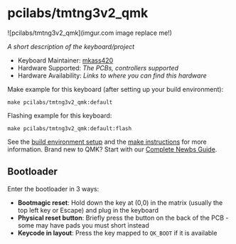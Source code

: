 # pcilabs/tmtng3v2_qmk

![pcilabs/tmtng3v2_qmk](imgur.com image replace me!)

*A short description of the keyboard/project*

* Keyboard Maintainer: [mkass420](https://github.com/mkass420)
* Hardware Supported: *The PCBs, controllers supported*
* Hardware Availability: *Links to where you can find this hardware*

Make example for this keyboard (after setting up your build environment):

    make pcilabs/tmtng3v2_qmk:default

Flashing example for this keyboard:

    make pcilabs/tmtng3v2_qmk:default:flash

See the [build environment setup](https://docs.qmk.fm/#/getting_started_build_tools) and the [make instructions](https://docs.qmk.fm/#/getting_started_make_guide) for more information. Brand new to QMK? Start with our [Complete Newbs Guide](https://docs.qmk.fm/#/newbs).

## Bootloader

Enter the bootloader in 3 ways:

* **Bootmagic reset**: Hold down the key at (0,0) in the matrix (usually the top left key or Escape) and plug in the keyboard
* **Physical reset button**: Briefly press the button on the back of the PCB - some may have pads you must short instead
* **Keycode in layout**: Press the key mapped to `QK_BOOT` if it is available
